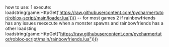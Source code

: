how to use:
1 execute: loadstring(game:HttpGet('https://raw.githubusercontent.com/pycharmertutor/roblox-script/main/loader.lua'))() -- for most games
2 if rainbowfriends has any issues reexecute when a monster spawns and rainbowfriends has a other loadsting loadstring(game:HttpGet("https://raw.githubusercontent.com/pycharmertutor/roblox-script/main/rainbowfriends.lua"))()
